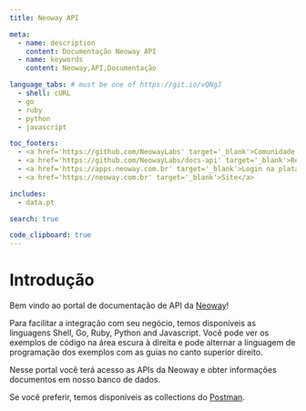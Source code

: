 ```yaml
---
title: Neoway API

meta:
  - name: description
    content: Documentação Neoway API
  - name: keywords
    content: Neoway,API,Documentação

language_tabs: # must be one of https://git.io/vQNgJ
  - shell: cURL
  - go
  - ruby
  - python
  - javascript

toc_footers:
  - <a href='https://github.com/NeowayLabs' target='_blank'>Comunidade da Neoway</a>
  - <a href='https://github.com/NeowayLabs/docs-api' target='_blank'>Repositório do projeto</a>
  - <a href='https://apps.neoway.com.br' target='_blank'>Login na plataforma</a>
  - <a href='https://neoway.com.br' target='_blank'>Site</a>

includes:
  - data.pt

search: true

code_clipboard: true
---
```


# Introdução

Bem vindo ao portal de documentação de API da [Neoway](https://neoway.com.br)!

Para facilitar a integração com seu negócio, temos disponíveis as
linguagens Shell, Go, Ruby, Python and Javascript.
Você pode ver os exemplos de código na área escura à direita
e pode alternar a linguagem de programação dos exemplos com as guias no canto superior direito.

Nesse portal você terá acesso as APIs da Neoway e obter informações documentos em nosso banco de dados.

Se você preferir, temos disponíveis as collections do [Postman](https://www.postman.com).

<div class="postman-run-button"
  data-postman-action="collection/import"
  data-postman-var-1="864f0579179de207592f">
</div>
